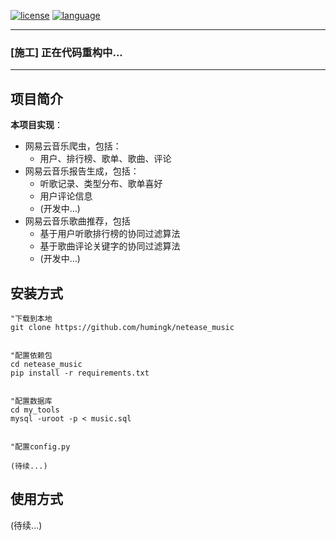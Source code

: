 <a href=""><img src="https://img.shields.io/github/license/mashape/apistatus.svg" alt="license"></a>
<a href=""><img src="https://img.shields.io/badge/language-python-green.svg" alt="language"></a>

---

### **[施工] 正在代码重构中...**

---

## 项目简介

**本项目实现**：

- 网易云音乐爬虫，包括：
  -  用户、排行榜、歌单、歌曲、评论
- 网易云音乐报告生成，包括：
  - 听歌记录、类型分布、歌单喜好
  - 用户评论信息
  - (开发中...)
- 网易云音乐歌曲推荐，包括
  - 基于用户听歌排行榜的协同过滤算法
  - 基于歌曲评论关键字的协同过滤算法
  - (开发中...)

## 安装方式

```shell
"下载到本地
git clone https://github.com/humingk/netease_music


"配置依赖包
cd netease_music
pip install -r requirements.txt 


"配置数据库
cd my_tools
mysql -uroot -p < music.sql


"配置config.py

(待续...)
```





## 使用方式

(待续...)
